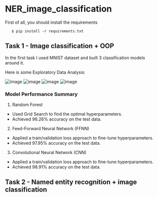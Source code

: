 # NER_image_classification
First of all, you should install the requirements
```
   $ pip install -r requirements.txt
```
## Task 1 - Image classification + OOP
In the first task I used MNIST dataset and built 3 classification models around it.

Here is some Exploratory Data Analysis:

![image](https://github.com/user-attachments/assets/7b3b17ba-2a70-47de-8b9e-5fd0d4ccff2f)
![image](https://github.com/user-attachments/assets/c0d114c0-01a2-47e5-bb45-c089f80f3052)
![image](https://github.com/user-attachments/assets/6d9a6cc0-0e0f-42b9-8e08-c155bcd654ad)
![image](https://github.com/user-attachments/assets/f79f71af-dc74-43ff-803a-b1ed4e9ca250)

### Model Performance Summary

1. Random Forest
   
- Used Grid Search to find the optimal hyperparameters.
- Achieved 96.26% accuracy on the test data.

2. Feed-Forward Neural Network (FFNN)

- Applied a train/validation loss approach to fine-tune hyperparameters.
- Achieved 97.95% accuracy on the test data.

3. Convolutional Neural Network (CNN)

- Applied a train/validation loss approach to fine-tune hyperparameters.
- Achieved 98.91% accuracy on the test data.

## Task 2 - Named entity recognition + image classification 
   
   

